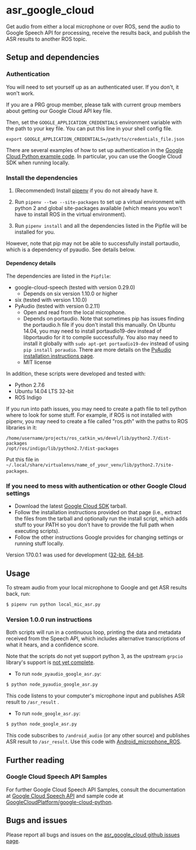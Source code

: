 # asr_google_cloud

Get audio from either a local microphone or over ROS, send the audio to Google
Speech API for processing, receive the results back, and publish the ASR
results to another ROS topic.

## Setup and dependencies

### Authentication

You will need to set yourself up as an authenticated user. If you don't, it
won't work.

If you are a PRG group member, please talk with current group members about
getting our Google Cloud API key file.

Then, set the `GOOGLE_APPLICATION_CREDENTIALS` environment variable with the
path to your key file. You can put this line in your shell config file.

```
export GOOGLE_APPLICATION_CREDENTIALS=/path/to/credentials_file.json
```

There are several examples of how to set up authentication in the [Google Cloud
Python example
code](https://github.com/GoogleCloudPlatform/python-docs-samples/tree/master/speech/cloud-client).
In particular, you can use the Google Cloud SDK when running locally.

### Install the dependencies
1. (Recommended) Install [pipenv](http://pipenv.org/) if you do not already
   have it.

2. Run `pipenv --two --site-packages` to set up a virtual environment with
   python 2 and global site-packages available (which means you won't have to
   install ROS in the virtual environment).

3. Run `pipenv install` and all the dependencies listed in the Pipfile will be
   installed for you.

However, note that pip may not be able to successfully install portaudio, which
is a dependency of pyaudio. See details below.

#### Dependency details

The dependencies are listed in the `Pipfile`:

- google-cloud-speech (tested with version 0.29.0)
    - Depends on six version 1.10.0 or higher
- six (tested with version 1.10.0)
- PyAudio (tested with version 0.2.11)
    - Open and read from the local microphone.
    - Depends on portaudio. Note that sometimes pip has issues finding the
      portaudio.h file if you don't install this manually. On Ubuntu 14.04, you
      may need to install portaudio19-dev instead of libportaudio for it to
      compile successfully. You also may need to install it globally with `sudo
      apt-get portaudio19-dev` instead of using `pip install poraudio`. There
      are more details on the [PyAudio installation instructions
      page](https://people.csail.mit.edu/hubert/pyaudio/#downloads).
    - MIT license

In addition, these scripts were developed and tested with:

- Python 2.7.6
- Ubuntu 14.04 LTS 32-bit
- ROS Indigo

If you run into path issues, you may need to create a path file to tell python
where to look for some stuff. For example, if ROS is not installed with pipenv,
you may need to create a file called "ros.pth" with the paths to ROS libraries
in it:

```
/home/username/projects/ros_catkin_ws/devel/lib/python2.7/dist-packages
/opt/ros/indigo/lib/python2.7/dist-packages
```

Put this file in
`~/.local/share/virtualenvs/name_of_your_venv/lib/python2.7/site-packages`.


### If you need to mess with authentication or other Google Cloud settings

- Download the latest [Google Cloud
  SDK](https://cloud.google.com/sdk/docs/quickstart-linux) tarball.
- Follow the installation instructions provided on that page (i.e., extract the
  files from the tarball and optionally run the install script, which adds
  stuff to your PATH so you don't have to provide the full path when executing
  scripts).
- Follow the other instructions Google provides for changing settings or
  running stuff locally.

Version 170.0.1 was used for development
([32-bit](https://dl.google.com/dl/cloudsdk/channels/rapid/downloads/google-cloud-sdk-170.0.1-linux-x86.tar.gz),
[64-bit](https://dl.google.com/dl/cloudsdk/channels/rapid/downloads/google-cloud-sdk-170.0.1-linux-x86_64.tar.gz).

## Usage

To stream audio from your local microphone to Google and get ASR results back,
run:

```sh
$ pipenv run python local_mic_asr.py
```

### Version 1.0.0 run instructions

Both scripts will run in a continuous loop, printing the data and metadata
received from the Speech API, which includes alternative transcriptions of what
it hears, and a confidence score.

Note that the scripts do not yet support python 3, as the upstream `grpcio`
library's support is [not yet
complete](https://github.com/grpc/grpc/issues/282).

* To run `node_pyaudio_google_asr.py`:

```sh
$ python node_pyaudio_google_asr.py
```

This code listens to your computer's microphone input and publishes ASR result
to `/asr_result` .

* To run `node_google_asr.py`:

```sh
$ python node_google_asr.py
```
This code subscribes to `/android_audio` (or any other source) and publishes
ASR result to `/asr_result`.  Use this code with
[Android_microphone_ROS](https://github.com/mitmedialab/android_microphone_ros).


## Further reading

### Google Cloud Speech API Samples

For further Google Cloud Speech API Samples, consult the documentation at
[Google Cloud Speech API](http://cloud.google.com/speech) and sample code at
[GoogleCloudPlatform/google-cloud-python](https://github.com/GoogleCloudPlatform/google-cloud-python).

## Bugs and issues

Please report all bugs and issues on the [asr_google_cloud github issues
page](https://github.com/mitmedialab/asr_google_cloud/issues).
